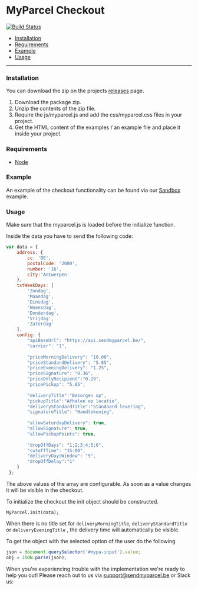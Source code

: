 # MyParcel Checkout

[![Build Status](https://travis-ci.com/myparcelbe/checkout.svg?branch=master)](https://travis-ci.com/myparcelbe/checkout)

- [Installation](#installation)
- [Requirements](#requirements)
- [Example](#example)
- [Usage](#usage)

---

### Installation

You can download the zip on the projects [releases](https://github.com/myparcelbe/checkout/releases) page.

1. Download the package zip.
2. Unzip the contents of the zip file.
3. Require the js/myparcel.js and add the css/myparcel.css files in your project. 
4. Get the HTML content of the examples / an example file and place it inside your project.  


### Requirements
- [Node](https://nodejs.org)

### Example
An example of the checkout functionality can be found via our [Sandbox](https://myparcelbe.github.io/checkout/sandbox/) example.


### Usage
Make sure that the myparcel.js is loaded before the initialize function.

Inside the data you have to send the following code:
```js
var data = {
    address: {
        cc: 'BE',
        postalCode: '2000',
        number: '16',
        city:'Antwerpen'
    },
    txtWeekDays: [
        'Zondag',
        'Maandag',
        'Dinsdag',
        'Woensdag',
        'Donderdag',
        'Vrijdag',
        'Zaterdag'
    ],
    config: {
        "apiBaseUrl": "https://api.sendmyparcel.be/",
        "carrier": "1",
    
        "priceMorningDelivery": "10.00",
        "priceStandardDelivery": "5.85",
        "priceEveningDelivery": "1.25",
        "priceSignature": "0.36",
        "priceOnlyRecipient":"0.29",
        "pricePickup": "5.85",
    
        "deliveryTitle":"Bezorgen op",
        "pickupTitle":"Afhalen op locatie",
        "deliveryStandardTitle":"Standaard levering",
        "signatureTitle": "Handtekening",
    
        "allowSaturdayDelivery": true,
        "allowSignature": true,
        "allowPickupPoints": true,
    
        "dropOffDays": "1;2;3;4;5;6",
        "cutoffTime": "15:00",
        "deliveryDaysWindow": "5",
        "dropOffDelay":"1"
    }
 };
```

The above values of the array are configurable. As soon as a value changes it will be visible in the checkout.

To initialize the checkout the init object should be constructed.

```MyParcel.init(data);```

When there is no title set for `deliveryMorningTitle`, `deliveryStandardTitle` or `deliveryEveningTitle` , the delivery time will automatically be visible.

To get the object with the selected option of the user do the following

```js
json = document.querySelector('#mypa-input').value;
obj = JSON.parse(json);
```

When you're experiencing trouble with the implementation we're ready to help you out! Please reach out to us via support@sendmyparcel.be or Slack us: 
